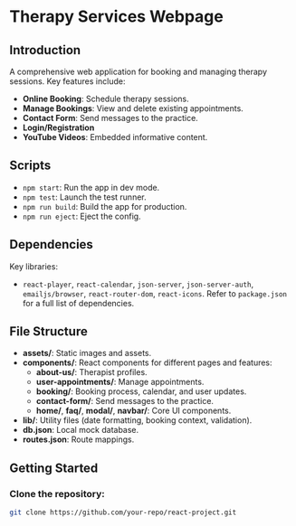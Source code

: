 # Therapy Services Webpage

## Introduction
A comprehensive web application for booking and managing therapy sessions. Key features include:

- **Online Booking**: Schedule therapy sessions.
- **Manage Bookings**: View and delete existing appointments.
- **Contact Form**: Send messages to the practice.
- **Login/Registration**
- **YouTube Videos**: Embedded informative content.

## Scripts
- `npm start`: Run the app in dev mode.
- `npm test`: Launch the test runner.
- `npm run build`: Build the app for production.
- `npm run eject`: Eject the config.

## Dependencies
Key libraries:
- `react-player`, `react-calendar`, `json-server`, `json-server-auth`, `emailjs/browser`, `react-router-dom`, `react-icons`.
Refer to `package.json` for a full list of dependencies.

## File Structure
- **assets/**: Static images and assets.
- **components/**: React components for different pages and features:
  - **about-us/**: Therapist profiles.
  - **user-appointments/**: Manage appointments.
  - **booking/**: Booking process, calendar, and user updates.
  - **contact-form/**: Send messages to the practice.
  - **home/**, **faq/**, **modal/**, **navbar/**: Core UI components.
- **lib/**: Utility files (date formatting, booking context, validation).
- **db.json**: Local mock database.
- **routes.json**: Route mappings.

## Getting Started

### Clone the repository:
```sh
git clone https://github.com/your-repo/react-project.git





